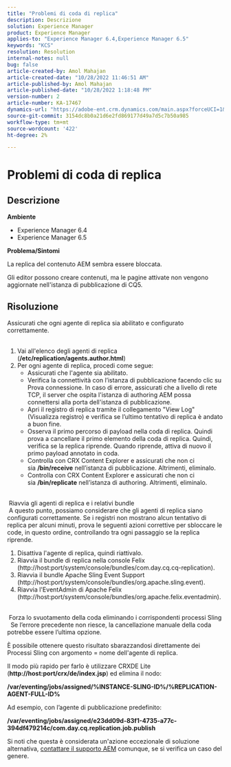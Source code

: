 ```yaml
---
title: "Problemi di coda di replica"
description: Descrizione
solution: Experience Manager
product: Experience Manager
applies-to: "Experience Manager 6.4,Experience Manager 6.5"
keywords: "KCS"
resolution: Resolution
internal-notes: null
bug: false
article-created-by: Amol Mahajan
article-created-date: "10/28/2022 11:46:51 AM"
article-published-by: Amol Mahajan
article-published-date: "10/28/2022 1:18:48 PM"
version-number: 2
article-number: KA-17467
dynamics-url: "https://adobe-ent.crm.dynamics.com/main.aspx?forceUCI=1&pagetype=entityrecord&etn=knowledgearticle&id=19389032-b656-ed11-bba2-6045bd006c82"
source-git-commit: 3154dc8b0a21d6e2fd869177d49a7d5c7b50a985
workflow-type: tm+mt
source-wordcount: '422'
ht-degree: 2%

---
```


# Problemi di coda di replica

## Descrizione

<b>Ambiente</b>
- Experience Manager 6.4
- Experience Manager 6.5


<b>Problema/Sintomi</b>

La replica del contenuto AEM sembra essere bloccata.

Gli editor possono creare contenuti, ma le pagine attivate non vengono aggiornate nell&#39;istanza di pubblicazione di CQ5.


## Risoluzione

Assicurati che ogni agente di replica sia abilitato e configurato correttamente.<br> 
1. Vai all&#39;elenco degli agenti di replica (<b>/etc/replication/agents.author.html</b>)
2. Per ogni agente di replica, procedi come segue:
   - Assicurati che l&#39;agente sia abilitato.
   - Verifica la connettività con l’istanza di pubblicazione facendo clic su Prova connessione. In caso di errore, assicurati che a livello di rete TCP, il server che ospita l&#39;istanza di authoring AEM possa connettersi alla porta dell&#39;istanza di pubblicazione.
   - Apri il registro di replica tramite il collegamento &quot;View Log&quot; (Visualizza registro) e verifica se l’ultimo tentativo di replica è andato a buon fine.
   - Osserva il primo percorso di payload nella coda di replica. Quindi prova a cancellare il primo elemento della coda di replica. Quindi, verifica se la replica riprende. Quando riprende, attiva di nuovo il primo payload annotato in coda.
   - Controlla con CRX Content Explorer e assicurati che non ci sia <b>/bin/receive</b> nell’istanza di pubblicazione. Altrimenti, eliminalo.
   - Controlla con CRX Content Explorer e assicurati che non ci sia <b>/bin/replicate</b> nell’istanza di authoring. Altrimenti, eliminalo.

<br> Riavvia gli agenti di replica e i relativi bundle<br> A questo punto, possiamo considerare che gli agenti di replica siano configurati correttamente. Se i registri non mostrano alcun tentativo di replica per alcuni minuti, prova le seguenti azioni correttive per sbloccare le code, in questo ordine, controllando tra ogni passaggio se la replica riprende.


1. Disattiva l&#39;agente di replica, quindi riattivalo.
2. Riavvia il bundle di replica nella console Felix (http://host:port/system/console/bundles/com.day.cq.cq-replication).
3. Riavvia il bundle Apache Sling Event Support (http://host:port/system/console/bundles/org.apache.sling.event).
4. Riavvia l&#39;EventAdmin di Apache Felix (http://host:port/system/console/bundles/org.apache.felix.eventadmin).

<br> Forza lo svuotamento della coda eliminando i corrispondenti processi Sling<br> 
Se l’errore precedente non riesce, la cancellazione manuale della coda potrebbe essere l’ultima opzione.

È possibile ottenere questo risultato sbarazzandosi direttamente dei Processi Sling con argomento = nome dell&#39;agente di replica.

Il modo più rapido per farlo è utilizzare CRXDE Lite (<b>http://host:port/crx/de/index.jsp</b>) ed elimina il nodo:

<b>/var/eventing/jobs/assigned/%INSTANCE-SLING-ID%/%REPLICATION-AGENT-FULL-ID%</b>

Ad esempio, con l’agente di pubblicazione predefinito:

<b>/var/eventing/jobs/assigned/e23dd09d-83f1-4735-a77c-394df479214c/com.day.cq.replication.job.publish</b>

Si noti che questa è considerata un&#39;azione eccezionale di soluzione alternativa, [contattare il supporto AEM](https://helpx.adobe.com/it/marketing-cloud/contact-support.html) comunque, se si verifica un caso del genere.
